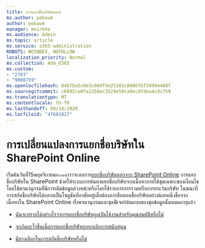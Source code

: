 ```yaml
---
title: การแยกชื่อบริษัทแผน
ms.author: pebaum
author: pebaum
manager: mnirkhe
ms.audience: Admin
ms.topic: article
ms.service: o365-administration
ROBOTS: NOINDEX, NOFOLLOW
localization_priority: Normal
ms.collection: Adm_O365
ms.custom:
- "2703"
- "9000759"
ms.openlocfilehash: 8487ba5c0e3c00df9e25101c8086fbf34994480f
ms.sourcegitcommit: c6692ce0fa1358ec3529e59ca0ecdfdea4cdc759
ms.translationtype: MT
ms.contentlocale: th-TH
ms.lasthandoff: 09/14/2020
ms.locfileid: "47681027"
---
```

# <a name="changes-to-company-name-extraction-in-sharepoint-online"></a>การเปลี่ยนแปลงการแยกชื่อบริษัทใน SharePoint Online

เริ่มต้นวันที่15พฤศจิกายน๒๐๑๙เราจะลบการ[แยกชื่อบริษัทออกจาก SharePoint Online](https://docs.microsoft.com/sharepoint/changes-to-company-name-extraction-in-sharepoint-online) การแยกชื่อบริษัทใน SharePoint ช่วยให้ระบบการค้นหาแยกชื่อบริษัทจากเนื้อหาภายใต้ชุดเฉพาะของเงื่อนไขโดยใช้พจนานุกรมที่มีการเติมข้อมูลล่วงหน้าหรือโดยใช้รายการการรวมหรือการยกเว้นบริษัท ในขณะที่การสกัดชื่อบริษัทได้กลายเป็นโซลูชันที่อาศัยอยู่เมื่อต้องการสืบทอดชื่อบริษัทอย่างน้อยหนึ่งชื่อจากเนื้อหาใน SharePoint Online ทั้งพจนานุกรมและชุดฟีเจอร์ต้นแบบของชุดข้อมูลนั้นหมดอายุแล้ว

- [ฉันจะทราบได้อย่างไรว่าการแยกชื่อบริษัทถูกเปิดใช้งานสำหรับคุณสมบัติหรือไม่](https://docs.microsoft.com/sharepoint/changes-to-company-name-extraction-in-sharepoint-online#how-do-i-know-if-company-name-extraction-is-enabled-for-a-property)

- [จะเกิดอะไรขึ้นเมื่อการแยกชื่อบริษัทถูกยกเลิกการสนับสนุน](https://docs.microsoft.com/sharepoint/changes-to-company-name-extraction-in-sharepoint-online#what-happens-when-company-name-extraction-is-deprecated) 

- [มีทางเลือกในการสกัดชื่อบริษัทหรือไม่](https://docs.microsoft.com/sharepoint/changes-to-company-name-extraction-in-sharepoint-online#are-there-alternatives-to-company-name-extraction) 